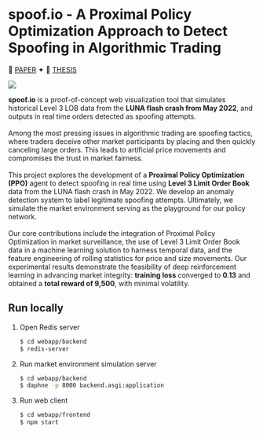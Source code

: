 # spoof.io - A Proximal Policy Optimization Approach to Detect Spoofing in Algorithmic Trading
📜 [PAPER](https://github.com/iuliagroza/spoof.io/blob/main/thesis/IEEE_A_Proximal_Policy_Optimization_Approach_to_Detect_Spoofing_in_Algorithmic_Trading.pdf)   ✦
📕 [THESIS](https://github.com/iuliagroza/spoof.io/blob/main/thesis/A_Proximal_Policy_Optimization_Approach_to_Detect_Spoofing_in_Algorithmic_Trading.pdf)

![](https://github.com/iuliagroza/spoof.io/blob/main/thesis/misc/spoofio-capture.gif)

**spoof.io** is a proof-of-concept web visualization tool that simulates historical Level 3 LOB data from the **LUNA flash crash from May 2022**, and outputs in real time orders detected as spoofing attempts. <br><br> Among the most pressing issues in algorithmic trading are spoofing tactics, where traders deceive other market participants by placing and then quickly canceling large orders. This leads to artificial price movements and compromises the trust in market fairness. <br><br> This project explores the development of a **Proximal Policy Optimization (PPO)** agent to detect spoofing in real time using **Level 3 Limit Order Book** data from the LUNA flash crash in May 2022. We develop an anomaly detection system to label legitimate spoofing attempts. Ultimately, we simulate the market environment serving as the playground for our policy network. <br><br> Our core contributions include the integration of Proximal Policy Optimization in market surveillance, the use of Level 3 Limit Order Book data in a machine learning solution to harness temporal data, and the feature engineering of rolling statistics for price and size movements. Our experimental results demonstrate the feasibility of deep reinforcement learning in advancing market integrity: **training loss** converged to **0.13** and obtained a **total reward of 9,500**, with minimal volatility.

## Run locally
1. Open Redis server
   ```bash
   $ cd webapp/backend
   $ redis-server
   ```
2. Run market environment simulation server
   ```bash
   $ cd webapp/backend
   $ daphne -p 8000 backend.asgi:application
   ```
3. Run web client
   ```bash
   $ cd webapp/frontend
   $ npm start
   ```
